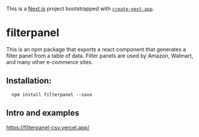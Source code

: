 This is a [Next.js](https://nextjs.org/) project bootstrapped with [`create-next-app`](https://github.com/vercel/next.js/tree/canary/packages/create-next-app).

# filterpanel

This is an npm package that exports a react component that generates a filter panel from a table of data.   Filter panels are used by Amazon, Walmart, and many other e-commerce sites.    

## Installation:

```
  npm install filterpanel --save
```

## Intro and examples

<https://filterpanel-csv.vercel.app/>
